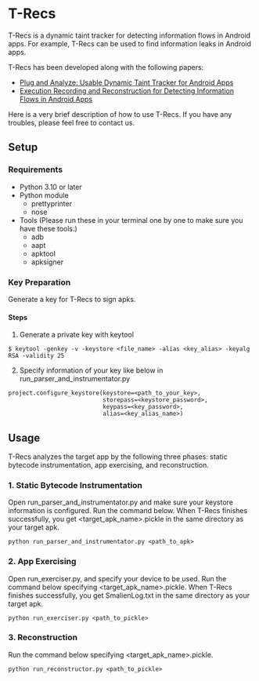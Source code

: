 # T-Recs

T-Recs is a dynamic taint tracker for detecting information flows in Android apps. For example, T-Recs can be used to find information leaks in Android apps.

T-Recs has been developed along with the following papers:

- [Plug and Analyze: Usable Dynamic Taint Tracker for Android Apps](https://ieeexplore.ieee.org/document/10006867)
- [Execution Recording and Reconstruction for Detecting Information Flows in Android Apps](https://ieeexplore.ieee.org/document/10032128)

Here is a very brief description of how to use T-Recs. If you have any troubles, please feel free to contact us.

## Setup

### Requirements
- Python 3.10 or later
- Python module
    - prettyprinter
    - nose
- Tools (Please run these in your terminal one by one to make sure you have these tools.)
    - adb
    - aapt
    - apktool
    - apksigner

### Key Preparation

Generate a key for T-Recs to sign apks.

#### Steps

1. Generate a private key with keytool

```
$ keytool -genkey -v -keystore <file_name> -alias <key_alias> -keyalg RSA -validity 25
```

2. Specify information of your key like below in run_parser_and_instrumentator.py

```
project.configure_keystore(keystore=<path_to_your_key>,
                           storepass=<keystore_password>,
                           keypass=<key_password>,
                           alias=<key_alias_name>)
```

## Usage

T-Recs analyzes the target app by the following three phases: static bytecode instrumentation, app exercising, and reconstruction.

### 1. Static Bytecode Instrumentation

Open run_parser_and_instrumentator.py and make sure your keystore information is configured.
Run the command below.
When T-Recs finishes successfully, you get <target_apk_name>.pickle in the same directory as your target apk.

```
python run_parser_and_instrumentator.py <path_to_apk>
```

### 2. App Exercising

Open run_exerciser.py, and specify your device to be used.
Run the command below specifying <target_apk_name>.pickle.
When T-Recs finishes successfully, you get SmalienLog.txt in the same directory as your target apk.

```
python run_exerciser.py <path_to_pickle>
```

### 3. Reconstruction

Run the command below specifying <target_apk_name>.pickle.

```
python run_reconstructor.py <path_to_pickle>
```
